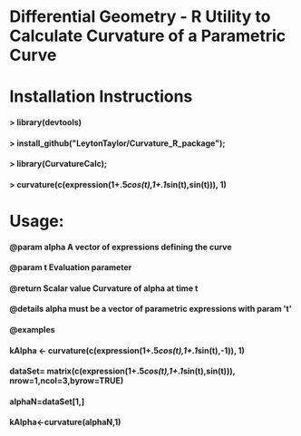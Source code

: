 # Differential Geometry - R Utility to Calculate Curvature of a Parametric Curve

# Installation Instructions
#### > library(devtools)
#### > install_github("LeytonTaylor/Curvature_R_package");
#### > library(CurvatureCalc);
#### > curvature(c(expression(1+.5*cos(t),1+.1*sin(t),sin(t))), 1)
# Usage:
#### @param alpha A vector of expressions defining the curve
#### @param t Evaluation parameter
#### @return Scalar value Curvature of alpha at time t
#### @details alpha must be a vector of parametric expressions with param 't'
#### @examples 
#### kAlpha <- curvature(c(expression(1+.5*cos(t),1+.1*sin(t),-1)), 1)
#### dataSet= matrix(c(expression(1+.5*cos(t),1+.1*sin(t),sin(t))), nrow=1,ncol=3,byrow=TRUE)
#### alphaN=dataSet[1,]
#### kAlpha<-curvature(alphaN,1)
